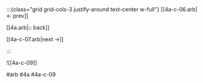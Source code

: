 :::{class="grid grid-cols-3 justify-around text-center w-full"}
[[4a-c-06.arb|← prev]]

[[4a.arb|⌂ back]]

[[4a-c-07.arb|next →]]

:::

![[4a-c-09]]

#arb #4a #4a-c-09


